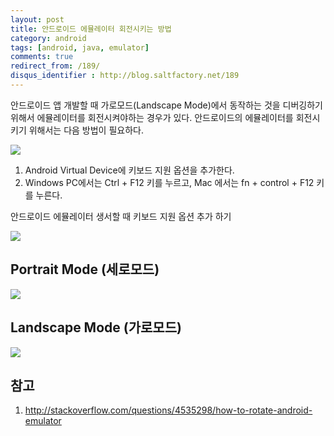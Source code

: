 ```yaml
---
layout: post
title: 안드로이드 에뮬레이터 회전시키는 방법
category: android
tags: [android, java, emulator]
comments: true
redirect_from: /189/
disqus_identifier : http://blog.saltfactory.net/189
---
```


안드로이드 앱 개발할 때 가로모드(Landscape Mode)에서 동작하는 것을 디버깅하기 위해서 에뮬레이터를 회전시켜야하는 경우가 있다. 안드로이드의 에뮬레이터를 회전시키기 위해서는 다음 방법이 필요하다.

<!--more-->

![](http://asset.blog.hibrainapps.net/saltfactory/images/db83b473-1f2b-4feb-a429-9c396b7986ec)

1. Android Virtual Device에 키보드 지원 옵션을 추가한다.
2. Windows PC에서는 Ctrl + F12 키를 누르고, Mac 에서는 fn + control + F12 키를 누른다.

안드로이드 에뮬레이터 생서할 때 키보드 지원 옵션 추가 하기

![](http://asset.blog.hibrainapps.net/saltfactory/images/185a05ed-5e39-4c45-a636-f7ffc2a20cb2)

## Portrait Mode (세로모드)

![](http://asset.blog.hibrainapps.net/saltfactory/images/bee0321b-cdf0-4fe5-88f8-541900f45af1)

## Landscape Mode (가로모드)

![](http://asset.blog.hibrainapps.net/saltfactory/images/c87c20c3-c38c-44b8-9fe5-e29d03d594a0)

## 참고

1. http://stackoverflow.com/questions/4535298/how-to-rotate-android-emulator



